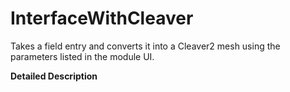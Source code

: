 # InterfaceWithCleaver

Takes a field entry and converts it into a Cleaver2 mesh using the parameters listed in the module UI.

**Detailed Description**
